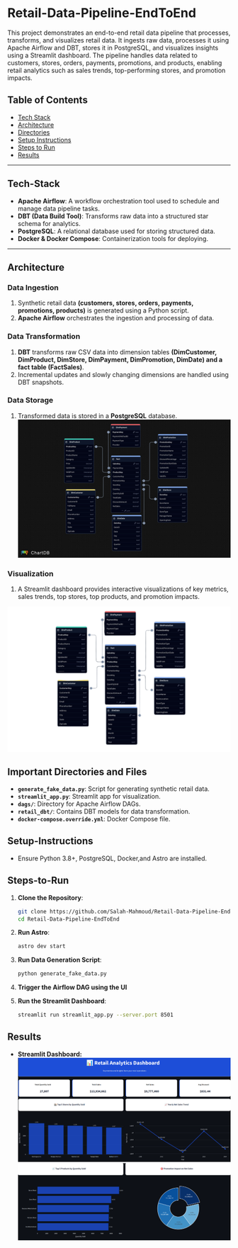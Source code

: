 # Retail-Data-Pipeline-EndToEnd

This project demonstrates an end-to-end retail data pipeline that processes, transforms, and visualizes retail data. It ingests raw data, processes it using Apache Airflow and DBT, stores it in PostgreSQL, and visualizes insights using a Streamlit dashboard. The pipeline handles data related to customers, stores, orders, payments, promotions, and products, enabling retail analytics such as sales trends, top-performing stores, and promotion impacts.


## Table of Contents
- [Tech Stack](#Tech-Stack)
- [Architecture](#Architecture)
- [Directories](#Important-Directories)
- [Setup Instructions](#Setup-Instructions)
- [Steps to Run](#Steps-to-Run)
- [Results](#Results)
 

---

## Tech-Stack

- **Apache Airflow**: A workflow orchestration tool used to schedule and manage data pipeline tasks.
- **DBT (Data Build Tool)**: Transforms raw data into a structured star schema for analytics.
- **PostgreSQL**: A relational database used for storing structured data.
- **Docker & Docker Compose**: Containerization tools for deploying.

---



## Architecture

### Data Ingestion
1. Synthetic retail data **(customers, stores, orders, payments, promotions, products)** is generated using a Python script.
2. **Apache Airflow** orchestrates the ingestion and processing of data.

### Data Transformation
1. **DBT** transforms raw CSV data into dimension tables **(DimCustomer, DimProduct, DimStore, DimPayment, DimPromotion, DimDate) and a fact table (FactSales)**.
2. Incremental updates and slowly changing dimensions are handled using DBT snapshots.



### Data Storage
1. Transformed data is stored in a **PostgreSQL** database.
![Dwh](DwhDesign.jpeg)


### Visualization
1. A Streamlit dashboard provides interactive visualizations of key metrics, sales trends, top stores, top products, and promotion impacts.

![Data Pipeline](Dwh.png)

## Important Directories and Files

- **`generate_fake_data.py`**: Script for generating synthetic retail data. 
- **`streamlit_app.py`**:  Streamlit app for visualization. 
- **`dags/`**: Directory for Apache Airflow DAGs.
- **`retail_dbt/`**: Contains DBT models for data transformation.
- **`docker-compose.override.yml`**: Docker Compose file.  


## Setup-Instructions

- Ensure Python 3.8+, PostgreSQL, Docker,and Astro are installed.


## Steps-to-Run

1. **Clone the Repository**:
   ```bash
   git clone https://github.com/Salah-Mahmoud/Retail-Data-Pipeline-EndToEnd.git
   cd Retail-Data-Pipeline-EndToEnd
   ```
2. **Run Astro**:
   ```bash
   astro dev start
   ```
3. **Run Data Generation Script**:
   ```bash
   python generate_fake_data.py

   ```
4. **Trigger the Airflow DAG using the UI**

5. **Run the Streamlit Dashboard**:
   ```bash
   streamlit run streamlit_app.py --server.port 8501
   ```

## Results

- **Streamlit Dashboard:**
![Page1](Streamlit/page1.png)
![Page2](Streamlit/page2.png)














